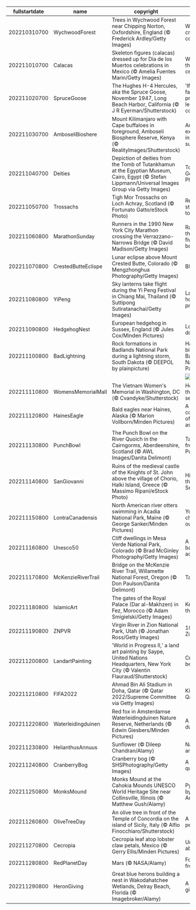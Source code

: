 |fullstartdate|name|copyright|title|image|
|--|--|--|--|--|
202210310700|WychwoodForest|Trees in Wychwood Forest near Chipping Norton, Oxfordshire, England (© Frederick Ardley/Getty Images)|Who's in this creepy copse?|![](/en-US/2022/11/202210310700WychwoodForest.jpg)|
202211010700|Calacas|Skeleton figures (calacas) dressed up for Día de los Muertos celebrations in Mexico (© Amelia Fuentes Marin/Getty Images)|What are they celebrating?|![](/en-US/2022/11/202211010700Calacas.jpg)|
202211020700|SpruceGoose|The Hughes H-4 Hercules, aka the Spruce Goose, November 1947, Long Beach Harbor, California (© J R Eyerman/Shutterstock)|'If it's a failure, I'll probably leave this country'|![](/en-US/2022/11/202211020700SpruceGoose.jpg)|
202211030700|AmboseliBioshere|Mount Kilimanjaro with Cape buffaloes in foreground, Amboseli Biosphere Reserve, Kenya (© RealityImages/Shutterstock)|An experiment in sustainability|![](/en-US/2022/11/202211030700AmboseliBioshere.jpg)|
202211040700|Deities|Depiction of deities from the Tomb of Tutankhamun at the Egyptian Museum, Cairo, Egypt (© Stefan Lippmann/Universal Images Group via Getty Images)|Tomb of the Golden Pharaoh|![](/en-US/2022/11/202211040700Deities.jpg)|
202211050700|Trossachs|Tigh Mor Trossachs on Loch Achray, Scotland (© Fortunato Gatto/eStock Photo)|Reflecting its stylish past today|![](/en-US/2022/11/202211050700Trossachs.jpg)|
202211060800|MarathonSunday|Runners in the 1990 New York City Marathon crossing the Verrazzano-Narrows Bridge (© David Madison/Getty Images)|Racing through the five boroughs|![](/en-US/2022/11/202211060800MarathonSunday.jpg)|
202211070800|CrestedButteEclispe|Lunar eclipse above Mount Crested Butte, Colorado (© Mengzhonghua Photography/Getty Images)|Blood moon|![](/en-US/2022/11/202211070800CrestedButteEclispe.jpg)|
202211080800|YiPeng|Sky lanterns take flight during the Yi Peng Festival in Chiang Mai, Thailand (© Suttipong Sutiratanachai/Getty Images)|Launching hopes and prayers|![](/en-US/2022/11/202211080800YiPeng.jpg)|
202211090800|HedgehogNest|European hedgehog in Sussex, England (© Jules Cox/Minden Pictures)|Look, but don't touch|![](/en-US/2022/11/202211090800HedgehogNest.jpg)|
202211100800|BadLightning|Rock formations in Badlands National Park during a lightning storm, South Dakota (© DEEPOL by plainpicture)|Happy birthday, Badlands National Park|![](/en-US/2022/11/202211100800BadLightning.jpg)|
||||![](/en-US/2022/11/.jpg)|
202211110800|WomensMemorialMall|The Vietnam Women's Memorial in Washington, DC (© Cvandyke/Shutterstock)|Honoring those who served|![](/en-US/2022/11/202211110800WomensMemorialMall.jpg)|
202211120800|HainesEagle|Bald eagles near Haines, Alaska (© Marion Vollborn/Minden Pictures)|A convocation of eagles assembles|![](/en-US/2022/11/202211120800HainesEagle.jpg)|
202211130800|PunchBowl|The Punch Bowl on the River Quoich in the Cairngorms, Aberdeenshire, Scotland (© AWL Images/Danita Delimont)|Take a sip from the Punch Bowl|![](/en-US/2022/11/202211130800PunchBowl.jpg)|
202211140800|SanGiovanni|Ruins of the medieval castle of the Knights of St. John above the village of Chorio, Halki Island, Greece (© Massimo Ripani/eStock Photo)|High above the Aegean Sea|![](/en-US/2022/11/202211140800SanGiovanni.jpg)|
202211150800|LontraCanadensis|North American river otters swimming in Acadia National Park, Maine (© George Sanker/Minden Pictures)|You 'otter' check this out|![](/en-US/2022/11/202211150800LontraCanadensis.jpg)|
202211160800|Unesco50|Cliff dwellings in Mesa Verde National Park, Colorado (© Brad McGinley Photography/Getty Images)|A 50-year balancing act|![](/en-US/2022/11/202211160800Unesco50.jpg)|
202211170800|McKenzieRiverTrail|Bridge on the McKenzie River Trail, Willamette National Forest, Oregon (© Don Paulson/Danita Delimont)|Take a hike!|![](/en-US/2022/11/202211170800McKenzieRiverTrail.jpg)|
202211180800|IslamicArt|The gates of the Royal Palace (Dar al-Makhzen) in Fez, Morocco (© Adam Smigielski/Getty Images)|Keyholes to the kingdom|![](/en-US/2022/11/202211180800IslamicArt.jpg)|
202211190800|ZNPVR|Virgin River in Zion National Park, Utah (© Jonathan Ross/Getty Images)|103 years of Zion|![](/en-US/2022/11/202211190800ZNPVR.jpg)|
202211200800|LandartPainting|'World in Progress II,' a land art painting by Saype, United Nations Headquarters, New York City (© Valentin Flauraud/Shutterstock)|Creating a better world|![](/en-US/2022/11/202211200800LandartPainting.jpg)|
202211210800|FIFA2022|Ahmad Bin Ali Stadium in Doha, Qatar (© Qatar 2022/Supreme Committee via Getty Images)|Kickoff in Qatar|![](/en-US/2022/11/202211210800FIFA2022.jpg)|
202211220800|Waterleidingduinen|Red fox in Amsterdamse Waterleidingduinen Nature Reserve, Netherlands (© Edwin Giesbers/Minden Pictures)|A fox in the dunes|![](/en-US/2022/11/202211220800Waterleidingduinen.jpg)|
202211230800|HelianthusAnnuus|Sunflower (© Dileep Chandran/Alamy)|Nature, art, and...math?|![](/en-US/2022/11/202211230800HelianthusAnnuus.jpg)|
202211240800|CranberryBog|Cranberry bog (© SHSPhotography/Getty Images)|A crimson quagmire|![](/en-US/2022/11/202211240800CranberryBog.jpg)|
202211250800|MonksMound|Monks Mound at the Cahokia Mounds UNESCO World Heritage Site near Collinsville, Illinois (© Matthew Gush/Alamy)|Pyramid built by Native Americans|![](/en-US/2022/11/202211250800MonksMound.jpg)|
202211260800|OliveTreeDay|An olive tree in front of the Temple of Concordia on the island of Sicily, Italy (© Alfio Finocchiaro/Shutterstock)|A symbol of peace|![](/en-US/2022/11/202211260800OliveTreeDay.jpg)|
202211270800|Cecropia|Cecropia leaf atop lobster claw petals, Mexico (© Gerry Ellis/Minden Pictures)|Unbe-leaf-able|![](/en-US/2022/11/202211270800Cecropia.jpg)|
202211280800|RedPlanetDay|Mars (© NASA/Alamy)|Fourth rock from the sun|![](/en-US/2022/11/202211280800RedPlanetDay.jpg)|
202211290800|HeronGiving|Great blue herons building a nest in Wakodahatchee Wetlands, Delray Beach, Florida (© Imagebroker/Alamy)|A day for giving|![](/en-US/2022/11/202211290800HeronGiving.jpg)|
